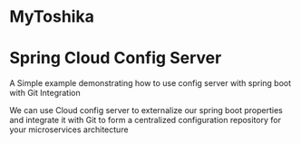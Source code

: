 # MyToshika

# Spring Cloud Config Server

A Simple example demonstrating how to use config server with spring boot with Git Integration

We can use Cloud config server to externalize our spring boot properties and
integrate it with Git to form a centralized configuration repository for your microservices architecture
